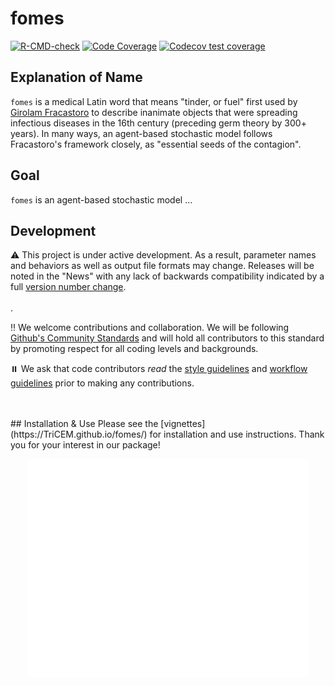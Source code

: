 # fomes

<!-- badges: start -->
[![R-CMD-check](https://github.com/nickbrazeau/fomes/actions/workflows/check-standard.yaml/badge.svg)](https://github.com/nickbrazeau/fomes/actions/workflows/R-CMD-check.yaml)
[![Code Coverage](https://github.com/nickbrazeau/fomes/actions/workflows/test-coverage.yaml/badge.svg)](https://github.com/nickbrazeau/fomes/actions/workflows/test-coverage.yaml)
[![Codecov test coverage](https://codecov.io/gh/TriCEM/fomes/branch/main/graph/badge.svg)](https://app.codecov.io/gh/TriCEM/fomes?branch=main)
<!-- badges: end -->


## Explanation of Name
`fomes` is a medical Latin word that means "tinder, or fuel" first used by [Girolam Fracastoro](https://en.wikipedia.org/wiki/Girolamo_Fracastoro) to describe inanimate objects that were spreading infectious diseases in the 16th century (preceding germ theory by 300+ years). In many ways, an agent-based stochastic model follows Fracastoro's framework closely, as "essential seeds of the contagion".

## Goal
`fomes` is an agent-based stochastic model ...


## Development
:warning: This project is under active development. As a result, parameter names and behaviors as well as output file formats may change. Releases will be noted in the "News" with any lack of backwards compatibility indicated by a full [version number change](https://r-pkgs.org/release.html#release-version).  
<br>.  
   
:bangbang: We welcome contributions and collaboration. We will be following [Github's Community Standards](https://docs.github.com/en/site-policy/github-terms/github-community-code-of-conduct) and will hold all contributors to this standard by promoting respect for all coding levels and backgrounds.   
   
:pause_button: We ask that code contributors *read* the [style guidelines]() and [workflow guidelines]() prior to making any contributions.

<br>
<br>
## Installation & Use
Please see the [vignettes](https://TriCEM.github.io/fomes/) for installation and use instructions. Thank you for your interest in our package!
<br>

<p align="center">
<img src="https://raw.githubusercontent.com/TriCEM/fomes/main/R_ignore/images/fomes_hexbadge.png" width="450" height="350">
</p>
